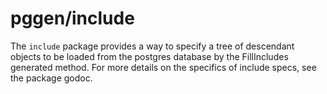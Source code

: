 # pggen/include

The `include` package provides a way to specify a tree of descendant objects
to be loaded from the postgres database by the <Entity>FillIncludes generated
method. For more details on the specifics of include specs, see the package
godoc.
